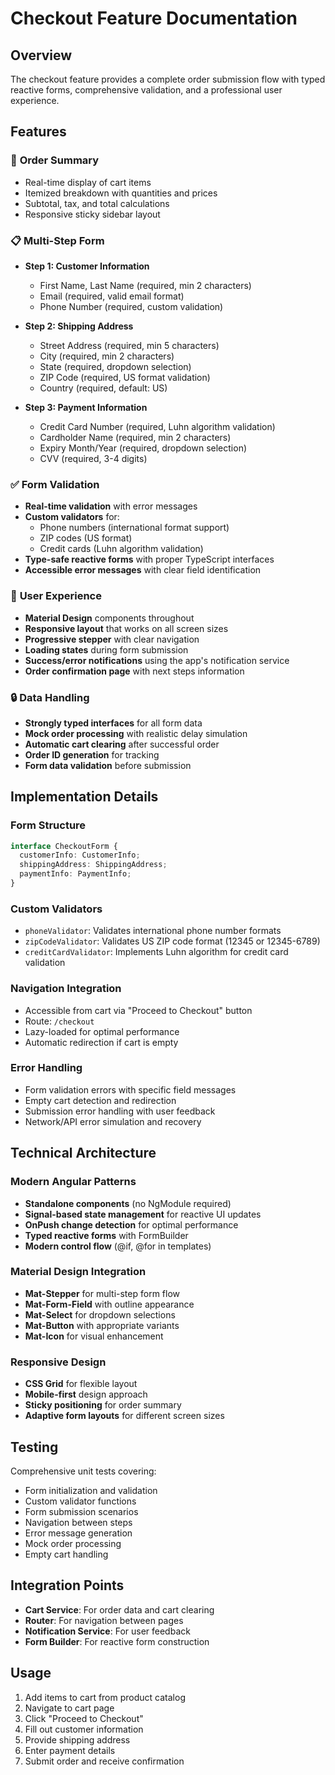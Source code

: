 # Checkout Feature Documentation

## Overview
The checkout feature provides a complete order submission flow with typed reactive forms, comprehensive validation, and a professional user experience.

## Features

### 🧮 **Order Summary**
- Real-time display of cart items
- Itemized breakdown with quantities and prices
- Subtotal, tax, and total calculations
- Responsive sticky sidebar layout

### 📋 **Multi-Step Form**
- **Step 1: Customer Information**
  - First Name, Last Name (required, min 2 characters)
  - Email (required, valid email format)
  - Phone Number (required, custom validation)

- **Step 2: Shipping Address**
  - Street Address (required, min 5 characters)
  - City (required, min 2 characters)
  - State (required, dropdown selection)
  - ZIP Code (required, US format validation)
  - Country (required, default: US)

- **Step 3: Payment Information**
  - Credit Card Number (required, Luhn algorithm validation)
  - Cardholder Name (required, min 2 characters)
  - Expiry Month/Year (required, dropdown selection)
  - CVV (required, 3-4 digits)

### ✅ **Form Validation**
- **Real-time validation** with error messages
- **Custom validators** for:
  - Phone numbers (international format support)
  - ZIP codes (US format)
  - Credit cards (Luhn algorithm validation)
- **Type-safe reactive forms** with proper TypeScript interfaces
- **Accessible error messages** with clear field identification

### 🎨 **User Experience**
- **Material Design** components throughout
- **Responsive layout** that works on all screen sizes
- **Progressive stepper** with clear navigation
- **Loading states** during form submission
- **Success/error notifications** using the app's notification service
- **Order confirmation page** with next steps information

### 🔒 **Data Handling**
- **Strongly typed interfaces** for all form data
- **Mock order processing** with realistic delay simulation
- **Automatic cart clearing** after successful order
- **Order ID generation** for tracking
- **Form data validation** before submission

## Implementation Details

### Form Structure
```typescript
interface CheckoutForm {
  customerInfo: CustomerInfo;
  shippingAddress: ShippingAddress;
  paymentInfo: PaymentInfo;
}
```

### Custom Validators
- `phoneValidator`: Validates international phone number formats
- `zipCodeValidator`: Validates US ZIP code format (12345 or 12345-6789)
- `creditCardValidator`: Implements Luhn algorithm for credit card validation

### Navigation Integration
- Accessible from cart via "Proceed to Checkout" button
- Route: `/checkout`
- Lazy-loaded for optimal performance
- Automatic redirection if cart is empty

### Error Handling
- Form validation errors with specific field messages
- Empty cart detection and redirection
- Submission error handling with user feedback
- Network/API error simulation and recovery

## Technical Architecture

### Modern Angular Patterns
- **Standalone components** (no NgModule required)
- **Signal-based state management** for reactive UI updates
- **OnPush change detection** for optimal performance
- **Typed reactive forms** with FormBuilder
- **Modern control flow** (@if, @for in templates)

### Material Design Integration
- **Mat-Stepper** for multi-step form flow
- **Mat-Form-Field** with outline appearance
- **Mat-Select** for dropdown selections
- **Mat-Button** with appropriate variants
- **Mat-Icon** for visual enhancement

### Responsive Design
- **CSS Grid** for flexible layout
- **Mobile-first** design approach
- **Sticky positioning** for order summary
- **Adaptive form layouts** for different screen sizes

## Testing
Comprehensive unit tests covering:
- Form initialization and validation
- Custom validator functions
- Form submission scenarios
- Navigation between steps
- Error message generation
- Mock order processing
- Empty cart handling

## Integration Points
- **Cart Service**: For order data and cart clearing
- **Router**: For navigation between pages
- **Notification Service**: For user feedback
- **Form Builder**: For reactive form construction

## Usage
1. Add items to cart from product catalog
2. Navigate to cart page
3. Click "Proceed to Checkout"
4. Fill out customer information
5. Provide shipping address
6. Enter payment details
7. Submit order and receive confirmation
